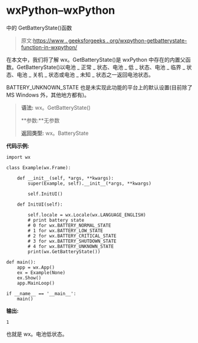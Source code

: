 # wxPython–wxPython

中的 GetBatteryState()函数

> 原文:[https://www . geeksforgeeks . org/wxpython-getbatterystate-function-in-wxpython/](https://www.geeksforgeeks.org/wxpython-getbatterystate-function-in-wxpython/)

在本文中，我们将了解 wx。GetBatteryState()是 wxPython 中存在的内置父函数。GetBatteryState()以电池 _ 正常 _ 状态、电池 _ 低 _ 状态、电池 _ 临界 _ 状态、电池 _ 关机 _ 状态或电池 _ 未知 _ 状态之一返回电池状态。

BATTERY_UNKNOWN_STATE 也是未实现此功能的平台上的默认设置(目前除了 MS Windows 外，其他地方都有)。

> **语法:** wx。GetBatteryState()
> 
> **参数:**无参数
> 
> **返回类型:** wx。BatteryState

**代码示例:**

```
import wx

class Example(wx.Frame):

    def __init__(self, *args, **kwargs):
        super(Example, self).__init__(*args, **kwargs)

        self.InitUI()

    def InitUI(self):

        self.locale = wx.Locale(wx.LANGUAGE_ENGLISH)
        # print battery state
        # 0 for wx.BATTERY_NORMAL_STATE
        # 1 for wx.BATTERY_LOW_STATE
        # 2 for wx.BATTERY_CRITICAL_STATE
        # 3 for wx.BATTERY_SHUTDOWN_STATE
        # 4 for wx.BATTERY_UNKNOWN_STATE
        print(wx.GetBatteryState())

def main():
    app = wx.App()
    ex = Example(None)
    ex.Show()
    app.MainLoop()

if __name__ == '__main__':
    main()
```

**输出:**

```
1

```

也就是 wx。电池低状态。
